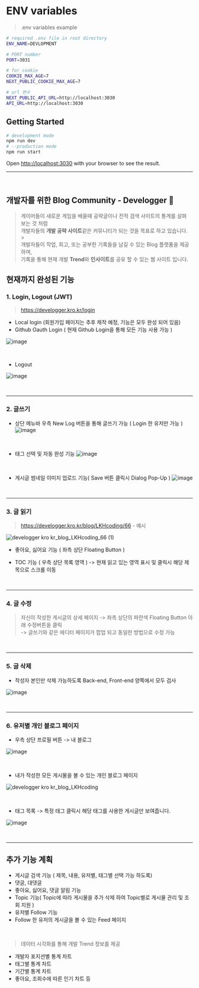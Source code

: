 # ENV variables

> .env variables example

```bash
# required .env file in root directory
ENV_NAME=DEVLOPMENT

# PORT number
PORT=3031

# for cookie
COOKIE_MAX_AGE=7
NEXT_PUBLIC_COOKIE_MAX_AGE=7

# url 변수
NEXT_PUBLIC_API_URL=http://localhost:3030
API_URL=http://localhost:3030
```

## Getting Started

```bash
# development mode
npm run dev
# --production mode
npm run start
```

Open [http://localhost:3030](http://localhost:3030) with your browser to see the result.

---

<br />

## 개발자를 위한 Blog Community - Develogger 🍳

> 게이머들이 새로운 게임을 배울때 공략글이나 전적 검색 사이트의 통계를 살펴 보는 것 처럼 <br />
> 개발자들의 **개발 공략 사이트**같은 커뮤니티가 되는 것을 목표로 하고 있습니다. <br /> > <br />
> 개발자들이 작업, 회고, 또는 공부한 기록들을 남길 수 있는 Blog 플랫폼을 제공하며, <br />
> 기록을 통해 현재 개발 **Trend**와 **인사이트**를 공유 할 수 있는 웹 사이트 입니다. <br />

## 현재까지 완성된 기능

### 1. Login, Logout (JWT)

> https://develogger.kro.kr/login

- Local login (회원가입 페이지는 추후 제작 예정, 기능은 모두 완성 되어 있음)
- Github Oauth Login ( 현재 Github Login을 통해 모든 기능 사용 가능 )

![image](https://user-images.githubusercontent.com/55027765/127579756-5068ad10-b334-4b4f-bb7f-35dedf7d08d2.png)

<br />

- Logout

![image](https://user-images.githubusercontent.com/55027765/127583860-75e5db8e-5ce9-4dbf-aa93-cd37f18e06cc.png)

<br />

---

### 2. 글쓰기

- 상단 메뉴바 우측 New Log 버튼을 통해 글쓰기 가능 ( Login 한 유저만 가능 )
  ![image](https://user-images.githubusercontent.com/55027765/127579983-4e0ba44d-db03-41c6-8a25-987a84d704e8.png)

<br />

- 태그 선택 및 자동 완성 기능
  ![image](https://user-images.githubusercontent.com/55027765/127580613-b024934c-e0bd-4120-8549-c820b45f78f7.png)

<br />

- 게시글 썸네일 이미지 업로드 기능( Save 버튼 클릭시 Dialog Pop-Up )
  ![image](https://user-images.githubusercontent.com/55027765/127580441-6593c58a-c26f-413e-8506-b0dea57a91bf.png)

<br />

---

### 3. 글 읽기

> https://develogger.kro.kr/blog/LKHcoding/66 - 예시

![develogger kro kr_blog_LKHcoding_66 (1)](https://user-images.githubusercontent.com/55027765/127582243-b7341573-0442-4839-b366-4b6bdc4c63eb.png)

- 좋아요, 싫어요 기능 ( 좌측 상단 Floating Button )

- TOC 기능 ( 우측 상단 목록 영역 ) -> 현재 읽고 있는 영역 표시 및 클릭시 해당 제목으로 스크롤 이동

<br />

---

### 4. 글 수정

> 자신이 작성한 게시글의 상세 페이지 -> 좌측 상단의 파란색 Floating Button 아래 수정버튼을 클릭 <br />
> -> 글쓰기와 같은 에디터 페이지가 팝업 되고 동일한 방법으로 수정 가능

<br />

---

### 5. 글 삭제

- 작성자 본인만 삭제 가능하도록 Back-end, Front-end 양쪽에서 모두 검사

![image](https://user-images.githubusercontent.com/55027765/127585407-e4057377-508a-4de0-9cb4-ca4a4995e411.png)

<br />

---

### 6. 유저별 개인 블로그 페이지

- 우측 상단 프로필 버튼 -> 내 블로그

![image](https://user-images.githubusercontent.com/55027765/127583628-7e112e25-f54a-4700-b8b9-31adafebadaf.png)

<br />

- 내가 작성한 모든 게시물을 볼 수 있는 개인 블로그 페이지

![develogger kro kr_blog_LKHcoding](https://user-images.githubusercontent.com/55027765/127584042-91468559-781d-4f4e-b974-11e033fb5488.png)

<br />

- 태그 목록 -> 특정 태그 클릭시 해당 태그를 사용한 게시글만 보여줍니다.

![image](https://user-images.githubusercontent.com/55027765/127584244-8ad09488-5080-452c-b218-5e60752cf690.png)

<br />

---

## 추가 기능 계획

- 게시글 검색 기능 ( 제목, 내용, 유저별, 태그별 선택 가능 하도록)
- 댓글, 대댓글
- 좋아요, 싫어요, 댓글 알림 기능
- Topic 기능( Topic에 따라 게시물을 추가 삭제 하여 Topic별로 게시물 관리 및 조회 지원 )
- 유저별 Follow 기능
- Follow 한 유저의 게시글을 볼 수 있는 Feed 페이지

<br />

> 데이터 시각화를 통해 개발 Trend 정보를 제공

- 개발자 포지션별 통계 차트
- 태그별 통계 차트
- 기간별 통계 차트
- 좋아요, 조회수에 따른 인기 차트 등
